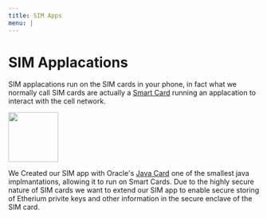 ```yaml
---
title: SIM Apps
menu: | 
---
```


# SIM Applacations

SIM applacations run on the SIM cards in your phone, in fact what we normally call SIM cards 
are actually a [Smart Card](https://en.wikipedia.org/wiki/Smart_card) running an applacation to
interact with the cell network. 

<img src="https://upload.wikimedia.org/wikipedia/commons/thumb/4/4e/SIM_Card.jpg/320px-SIM_Card.jpg" height="100px">

We Created our SIM app with Oracle's [Java Card](https://en.wikipedia.org/wiki/Java_Card) one of the smallest
java implmantations, allowing it to run on Smart Cards. Due to the highly secure nature of SIM cards we want to
extend our SIM app to enable secure storing of Etherium privite keys and other information in the 
secure enclave of the SIM card. 